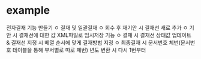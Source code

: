 # example
전자결재 기능 만들기
ㅇ 결재 및 일괄결재
ㅇ 회수 후 재기안 시 결재선 새로 추가
ㅇ 기안 시 결재선에 대한 값 XML파일로 임시저장 기능
ㅇ 결재 시 결재선 상태값 업데이트 & 결재선 지정 시 베열 순서에 맞게 결재방법 지정
ㅇ 최종결재 시 문서번호 체번(문서번호 테이블을 통해 부서별로 따로 체번) 년도 변환 시 다시 1번부터

